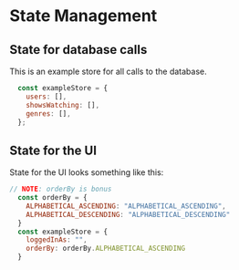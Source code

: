 # State Management

## State for database calls

This is an example store for all calls to the database.

```js
  const exampleStore = {
    users: [],
    showsWatching: [],
    genres: [],
  };
```

## State for the UI

State for the UI looks something like this:

```js
// NOTE: orderBy is bonus
  const orderBy = {
    ALPHABETICAL_ASCENDING: "ALPHABETICAL_ASCENDING",
    ALPHABETICAL_DESCENDING: "ALPHABETICAL_DESCENDING"
  }
  const exampleStore = {
    loggedInAs: "",
    orderBy: orderBy.ALPHABETICAL_ASCENDING
  }
```

